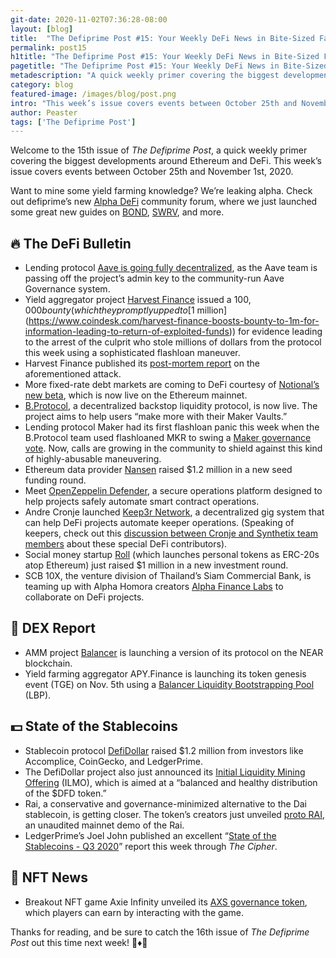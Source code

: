 ```yaml
---
git-date: 2020-11-02T07:36:28-08:00
layout: [blog]
title:  "The Defiprime Post #15: Your Weekly DeFi News in Bite-Sized Fashion"
permalink: post15
h1title: "The Defiprime Post #15: Your Weekly DeFi News in Bite-Sized Fashion"
pagetitle: "The Defiprime Post #15: Your Weekly DeFi News in Bite-Sized Fashion"
metadescription: "A quick weekly primer covering the biggest developments around Ethereum and DeFi. This week’s issue covers events between October 25th and November 1st, 2020"
category: blog
featured-image: /images/blog/post.png
intro: "This week’s issue covers events between October 25th and November 1st, 2020"
author: Peaster
tags: ['The Defiprime Post']
---
```

Welcome to the 15th issue of _The Defiprime Post_, a quick weekly primer covering the biggest developments around Ethereum and DeFi. This week’s issue covers events between October 25th and November 1st, 2020.

Want to mine some yield farming knowledge? We’re leaking alpha. Check out defiprime’s new [Alpha DeFi](https://alpha.defiprime.com/c/yield-farming/6) community forum, where we just launched some great new guides on [BOND](https://alpha.defiprime.com/t/yield-farming-with-bond-barnbridge/631), [SWRV](https://alpha.defiprime.com/t/yield-farming-with-swerve/339), and more.


## 🔥 The DeFi Bulletin

*   Lending protocol [Aave is going fully decentralized](https://medium.com/aave/aave-admin-key-handover-3e09e603d348), as the Aave team is passing off the project’s admin key to the community-run Aave Governance system. 
*   Yield aggregator project [Harvest Finance](https://decrypt.co/46303/harvest-finance-issue-100000-bounty-on-hacker) issued a $100,000 bounty (which they promptly upped to [$1 million](https://www.coindesk.com/harvest-finance-boosts-bounty-to-1m-for-information-leading-to-return-of-exploited-funds)) for evidence leading to the arrest of the culprit who stole millions of dollars from the protocol this week using a sophisticated flashloan maneuver.
*   Harvest Finance published its [post-mortem report](https://medium.com/harvest-finance/harvest-flashloan-economic-attack-post-mortem-3cf900d65217) on the aforementioned attack.
*   More fixed-rate debt markets are coming to DeFi courtesy of [Notional’s new beta](https://medium.com/notional-finance/notional-brings-fixed-rates-to-ethereum-47b384cdb980), which is now live on the Ethereum mainnet. 
*   [B.Protocol](https://medium.com/b-protocol/b-protocol-is-live-8d0971b77ef9), a decentralized backstop liquidity protocol, is now live. The project aims to help users “make more with their Maker Vaults.”
*   Lending protocol Maker had its first flashloan panic this week when the B.Protocol team used flashloaned MKR to swing a [Maker governance vote](https://forum.makerdao.com/t/urgent-flash-loans-and-securing-the-maker-protocol/4901). Now, calls are growing in the community to shield against this kind of highly-abusable maneuvering. 
*   Ethereum data provider [Nansen](https://www.theblockcrypto.com/post/82441/ethereum-blockchain-data-startup-nansen-seed-round) raised $1.2 million in a new seed funding round. 
*   Meet [OpenZeppelin Defender](https://blog.openzeppelin.com/defender/), a secure operations platform designed to help projects safely automate smart contract operations.
*   Andre Cronje launched [Keep3r Network](https://andrecronje.medium.com/keep3r-network-v1-beta-20ab98c9e91a), a decentralized gig system that can help DeFi projects automate keeper operations. (Speaking of keepers, check out this [discussion between Cronje and Synthetix team members](https://www.youtube.com/watch?v=PK21agCYUO0) about these special DeFi contributors). 
*   Social money startup [Roll](https://medium.com/roll-protocol/were-bringing-a-new-type-of-capital-to-creators-7879bf2715b5) (which launches personal tokens as ERC-20s atop Ethereum) just raised $1 million in a new investment round. 
*   SCB 10X, the venture division of Thailand’s Siam Commercial Bank, is teaming up with Alpha Homora creators [Alpha Finance Labs](https://decrypt.co/46585/siam-commercial-bank-in-thailand-delves-into-defi) to collaborate on DeFi projects. 


## 💱 DEX Report

*   AMM project [Balancer](https://near.org/blog/balancers-defi-protocol-is-bringing-programmable-liquidity-to-near/) is launching a version of its protocol on the NEAR blockchain.
*   Yield farming aggregator APY.Finance is launching its token genesis event (TGE) on Nov. 5th using a [Balancer Liquidity Bootstrapping Pool](https://medium.com/apy-finance/apy-finance-tge-on-balancers-lbp-liquidity-bootstrapping-pool-2690dd245a16) (LBP).


## 💵 State of the Stablecoins

*   Stablecoin protocol [DefiDollar](https://medium.com/defidollar/defidollar-raises-1-2m-to-be-the-risk-insured-stablecoin-layer-for-defi-f5c76a7afe25) raised $1.2 million from investors like Accomplice, CoinGecko, and LedgerPrime.
*   The DefiDollar project also just announced its [Initial Liquidity Mining Offering](https://medium.com/defidollar/defidollar-initial-liquidity-mining-offering-ilmo-76561e4d1b85) (ILMO), which is aimed at a “balanced and healthy distribution of the $DFD token.”
*   Rai, a conservative and governance-minimized alternative to the Dai stablecoin, is getting closer. The token’s creators just unveiled [proto RAI](https://medium.com/reflexer-labs/introducing-proto-rai-c4cf1f013ef), an unaudited mainnet demo of the Rai.
*   LedgerPrime’s Joel John published an excellent “[State of the Stablecoins - Q3 2020](https://cipher.substack.com/p/state-of-stablecoins-q3-2020?r=pnop&utm_campaign=post&utm_medium=email&utm_source=copy)” report this week through _The Cipher_.


## 💎 NFT News

*   Breakout NFT game Axie Infinity unveiled its [AXS governance token](https://nft.substack.com/p/tokensmart-nft-humpday-report-5-axie), which players can earn by interacting with the game. 


Thanks for reading, and be sure to catch the 16th issue of _The Defiprime Post_ out this time next week! 👋♦️👋